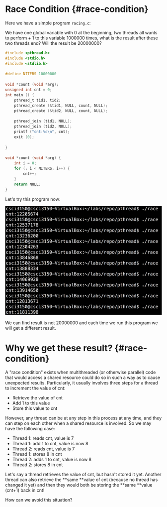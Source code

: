# Race Condition {#race-condition}

Here we have a simple program `racing.c`:

We have one global variable with 0 at the beginning, two threads all wants to perform + 1 to this variable 1000000 times, what is the result after these two threads end? Will the result be 20000000?

```c
#include <pthread.h>
#include <stdio.h>
#include <stdlib.h>

#define NITERS 10000000

void *count (void *arg);
unsigned int cnt = 0;
int main () {
    pthread_t tid1, tid2;
    pthread_create (&tid1, NULL, count, NULL);
    pthread_create (&tid2, NULL, count, NULL);

    pthread_join (tid1, NULL);
    pthread_join (tid2, NULL);
    printf ("cnt:%d\n", cnt);
    exit (0);

}

void *count (void *arg) {
    int i = 0;
    for (; i < NITERS; i++) {
        cnt++;
    }
    return NULL;
}
```

Let's try this program now:

![](/assets/race.png)

We can find result is not 20000000 and each time we run this program we will get a different result. 

# Why we get these result? {#race-condition}

A "race condition" exists when multithreaded \(or otherwise parallel\) code that would access a shared resource could do so in such a way as to cause unexpected results. Particularly, it usually involves three steps for a thread to increment the value of cnt:

* Retrieve the value of cnt
* Add 1 to this value
* Store this value to cnt

However, any thread can be at any step in this process at any time, and they can step on each other when a shared resource is involved. So we may have the following case:

* Thread 1: reads cnt, value is 7
* Thread 1: add 1 to cnt, value is now 8
* Thread 2: reads cnt, value is 7
* Thread 1: stores 8 in cnt
* Thread 2: adds 1 to cnt, value is now 8
* Thread 2: stores 8 in cnt

Let's say a thread retrieves the value of cnt, but hasn't stored it yet. Another thread can also retrieve the **same **value of cnt \(because no thread has changed it yet\) and then they would both be storing the **same **value \(cnt+1\) back in cnt! 

How can we avoid this situation?

